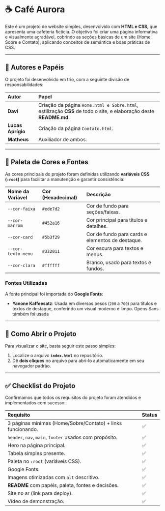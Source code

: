 # ☕ Café Aurora

Este é um projeto de website simples, desenvolvido com **HTML e CSS**, que apresenta uma cafeteria fictícia. O objetivo foi criar uma página informativa e visualmente agradável, cobrindo as seções básicas de um site (Home, Sobre e Contato), aplicando conceitos de semântica e boas práticas de CSS.

---

## 👥 Autores e Papéis

O projeto foi desenvolvido em trio, com a seguinte divisão de responsabilidades:

| Autor | Papel |
| :--- | :--- |
| **Davi** | Criação da página `Home.html e Sobre.html`, estilização **CSS** de todo o site, e elaboração deste **README.md**. |
| **Lucas Aprígio** | Criação da página `Contato.html`. |
| **Matheus** | Auxiliador de ambos.|

---

## 🎨 Paleta de Cores e Fontes

As cores principais do projeto foram definidas utilizando **variáveis CSS (`:root`)** para facilitar a manutenção e garantir consistência:

| Nome da Variável | Cor (Hexadecimal) | Descrição |
| :--- | :--- | :--- |
| `--cor-faixa` | `#ede7d2` | Cor de fundo para seções/faixas. |
| `--cor-marrom` | `#452a16` | Cor principal para títulos e detalhes. |
| `--cor-card` | `#5b3f29` | Cor de fundo para cards e elementos de destaque. |
| `--cor-texto-menu` | `#332011` | Cor escura para textos e menus. |
| `--cor-clara` | `#ffffff` | Branco, usado para textos e fundos. |

### Fontes Utilizadas

A fonte principal foi importada do **Google Fonts**:

* **Yanone Kaffeesatz**: Usada em diversos pesos (`200` a `700`) para títulos e textos de destaque, conferindo um visual moderno e limpo.
Opens Sans támbém foi usada

---

## 🚀 Como Abrir o Projeto

Para visualizar o site, basta seguir este passo simples:

1.  Localize o arquivo **`index.html`** no repositório.
2.  Dê **dois cliques** no arquivo para abri-lo automaticamente em seu navegador padrão.

---

## ✅ Checklist do Projeto

Confirmamos que todos os requisitos do projeto foram atendidos e implementados com sucesso:

| Requisito | Status |
| :--- | :--- |
| 3 páginas mínimas (Home/Sobre/Contato) + links funcionando. | ✅ |
| `header`, `nav`, `main`, `footer` usados com propósito. | ✅ |
| Hero na página principal. | ✅ |
| Tabela simples presente. | ✅ |
| Paleta no `:root` (variáveis CSS). | ✅ |
| Google Fonts. | ✅ |
| Imagens otimizadas com `alt` descritivo. | ✅ |
| **README** com papéis, paleta, fontes e decisões. | ✅ |
| Site no ar (link para deploy). | ✅ |
| Vídeo de demonstração. | ✅ |
